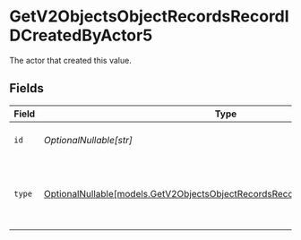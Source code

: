 # GetV2ObjectsObjectRecordsRecordIDCreatedByActor5

The actor that created this value.


## Fields

| Field                                                                                                                                              | Type                                                                                                                                               | Required                                                                                                                                           | Description                                                                                                                                        |
| -------------------------------------------------------------------------------------------------------------------------------------------------- | -------------------------------------------------------------------------------------------------------------------------------------------------- | -------------------------------------------------------------------------------------------------------------------------------------------------- | -------------------------------------------------------------------------------------------------------------------------------------------------- |
| `id`                                                                                                                                               | *OptionalNullable[str]*                                                                                                                            | :heavy_minus_sign:                                                                                                                                 | An ID to identify the actor.                                                                                                                       |
| `type`                                                                                                                                             | [OptionalNullable[models.GetV2ObjectsObjectRecordsRecordIDCreatedByActorType5]](../models/getv2objectsobjectrecordsrecordidcreatedbyactortype5.md) | :heavy_minus_sign:                                                                                                                                 | The type of actor. [Read more information on actor types here](/docs/actors).                                                                      |
